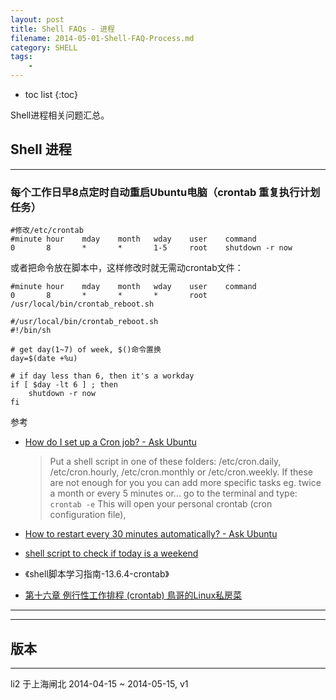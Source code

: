 ```yaml
---
layout: post
title: Shell FAQs - 进程
filename: 2014-05-01-Shell-FAQ-Process.md
category: SHELL
tags:
    - 
---
```


* toc list
{:toc}

Shell进程相关问题汇总。

## Shell 进程
 
------
 
### 每个工作日早8点定时自动重启Ubuntu电脑（crontab 重复执行计划任务）
 
    #修改/etc/crontab
    #minute hour    mday    month   wday    user    command
    0       8       *       *       1-5     root    shutdown -r now
 
或者把命令放在脚本中，这样修改时就无需动crontab文件：
 
    #minute hour    mday    month   wday    user    command
    0       8       *       *       *       root    /usr/local/bin/crontab_reboot.sh
 
    #/usr/local/bin/crontab_reboot.sh
    #!/bin/sh
 
    # get day(1~7) of week, $()命令置换
    day=$(date +%u)
 
    # if day less than 6, then it's a workday
    if [ $day -lt 6 ] ; then
        shutdown -r now
    fi
 
参考
 
- [How do I set up a Cron job? - Ask Ubuntu](http://askubuntu.com/questions/2368/how-do-i-set-up-a-cron-job)
 
  > Put a shell script in one of these folders: /etc/cron.daily, /etc/cron.hourly, /etc/cron.monthly or /etc/cron.weekly.
  > If these are not enough for you you can add more specific tasks eg. twice a month or every 5 minutes or... go to the terminal and type: `crontab -e`
  > This will open your personal crontab (cron configuration file),
 
- [How to restart every 30 minutes automatically? - Ask Ubuntu](http://askubuntu.com/questions/243546/how-to-restart-every-30-minutes-automatically)
- [shell script to check if today is a weekend](http://www.digitalinternals.com/190/20130330/shell-script-to-check-if-today-is-a-weekend/)
- 《shell脚本学习指南-13.6.4-crontab》
- [第十六章 例行性工作排程 (crontab) 鳥哥的Linux私房菜](http://linux.vbird.org/linux_basic/0430cron.php)



------

------

## 版本

------
li2 于上海闸北 
2014-04-15 ~ 2014-05-15, v1
